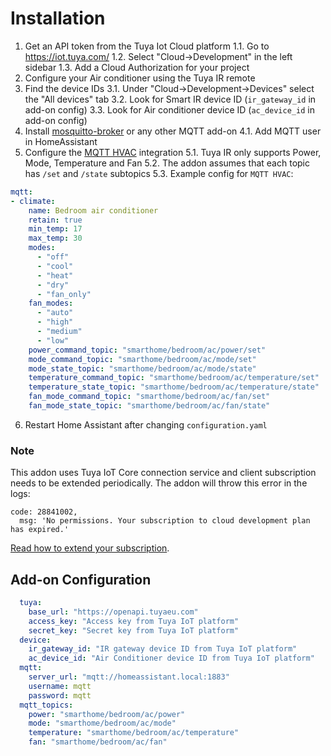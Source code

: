 # Installation

1. Get an API token from the Tuya Iot Cloud platform
  1.1. Go to https://iot.tuya.com/
  1.2. Select "Cloud->Development" in the left sidebar
  1.3. Add a Cloud Authorization for your project
2. Configure your Air conditioner using the Tuya IR remote
3. Find the device IDs
  3.1. Under "Cloud->Development->Devices" select the "All devices" tab
  3.2. Look for Smart IR device ID (`ir_gateway_id` in add-on config)
  3.3. Look for Air conditioner device ID (`ac_device_id` in add-on config)
4. Install [mosquitto-broker](https://github.com/home-assistant/addons/tree/master/mosquitto) or any other MQTT add-on
  4.1. Add MQTT user in HomeAssistant
6. Configure the [MQTT HVAC](https://www.home-assistant.io/integrations/climate.mqtt/) integration
  5.1. Tuya IR only supports Power, Mode, Temperature and Fan
  5.2. The addon assumes that each topic has `/set` and `/state` subtopics
  5.3. Example config for `MQTT HVAC`:

  ```yaml
  mqtt:
  - climate:
      name: Bedroom air conditioner
      retain: true
      min_temp: 17
      max_temp: 30
      modes:
        - "off"
        - "cool"
        - "heat"
        - "dry"
        - "fan_only"
      fan_modes:
        - "auto"
        - "high"
        - "medium"
        - "low"
      power_command_topic: "smarthome/bedroom/ac/power/set"
      mode_command_topic: "smarthome/bedroom/ac/mode/set"
      mode_state_topic: "smarthome/bedroom/ac/mode/state"
      temperature_command_topic: "smarthome/bedroom/ac/temperature/set"
      temperature_state_topic: "smarthome/bedroom/ac/temperature/state"
      fan_mode_command_topic: "smarthome/bedroom/ac/fan/set"
      fan_mode_state_topic: "smarthome/bedroom/ac/fan/state"
  ```
6. Restart Home Assistant after changing `configuration.yaml`

### Note

This addon uses Tuya IoT Core connection service and client subscription needs to be extended periodically. The addon will throw this error in the logs:

```
code: 28841002,
  msg: 'No permissions. Your subscription to cloud development plan has expired.'
```

[Read how to extend your subscription](https://support.tuya.com/en/help/_detail/Kc3n6kr7kllhc/).

## Add-on Configuration

```yaml
  tuya:
    base_url: "https://openapi.tuyaeu.com"
    access_key: "Access key from Tuya IoT platform"
    secret_key: "Secret key from Tuya IoT platform"
  device:
    ir_gateway_id: "IR gateway device ID from Tuya IoT platform"
    ac_device_id: "Air Conditioner device ID from Tuya IoT platform"
  mqtt:
    server_url: "mqtt://homeassistant.local:1883"
    username: mqtt
    password: mqtt
  mqtt_topics:
    power: "smarthome/bedroom/ac/power"
    mode: "smarthome/bedroom/ac/mode"
    temperature: "smarthome/bedroom/ac/temperature"
    fan: "smarthome/bedroom/ac/fan"
```
